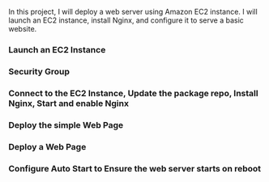 
In this project, I will deploy a web server using Amazon EC2 instance. I will launch an EC2 instance, install Nginx, and configure it to serve a basic website.

### Launch an EC2 Instance

### Security Group

### Connect to the EC2 Instance, Update the package repo, Install Nginx, Start and enable Nginx

### Deploy the simple Web Page

### Deploy a Web Page

### Configure Auto Start to Ensure the web server starts on reboot
